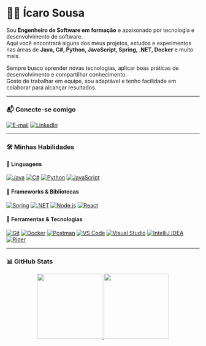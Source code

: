 # 👨‍💻 Ícaro Sousa

Sou **Engenheiro de Software em formação** e apaixonado por tecnologia e desenvolvimento de software.   
Aqui você encontrará alguns dos meus projetos, estudos e experimentos nas áreas de **Java, C#, Python, JavaScript, Spring, .NET, Docker** e muito mais.  

Sempre busco aprender novas tecnologias, aplicar boas práticas de desenvolvimento e compartilhar conhecimento.  
Gosto de trabalhar em equipe, sou adaptável e tenho facilidade em colaborar para alcançar resultados.  

---

### 📬 Conecte-se comigo

[![E-mail](https://img.shields.io/badge/-Email-000?style=for-the-badge&logo=microsoft-outlook&logoColor=F7DF1E)](mailto:icarosa20rs@gmail.com)
[![LinkedIn](https://img.shields.io/badge/-LinkedIn-000?style=for-the-badge&logo=linkedin&logoColor=F7DF1E)](https://www.linkedin.com/in/icrusousa)

---

### 🛠️ Minhas Habilidades

#### 🔹 Linguagens
[![Java](https://img.shields.io/badge/Java-000?logo=openjdk&logoColor=white)](#)
[![C#](https://img.shields.io/badge/C%23-000?logo=c-sharp&logoColor=239120)](#)
[![Python](https://img.shields.io/badge/Python-000?logo=python&logoColor=3776AB)](#)
[![JavaScript](https://img.shields.io/badge/JavaScript-000?logo=javascript&logoColor=F7DF1E)](#)

#### 🔹 Frameworks & Bibliotecas
[![Spring](https://img.shields.io/badge/Spring-000?logo=spring&logoColor=6DB33F)](#)
[![.NET](https://img.shields.io/badge/.NET-000?logo=dotnet&logoColor=512BD4)](#)
[![Node.js](https://img.shields.io/badge/Node.js-000?logo=node.js&logoColor=339933)](#)
[![React](https://img.shields.io/badge/React-000?logo=react&logoColor=61DAFB)](#)

#### 🔹 Ferramentas & Tecnologias
[![Git](https://img.shields.io/badge/Git-000?logo=git&logoColor=F05032)](#)
[![Docker](https://img.shields.io/badge/Docker-000?logo=docker&logoColor=2496ED)](#)
[![Postman](https://img.shields.io/badge/Postman-000?logo=postman&logoColor=FF6C37)](#)
[![VS Code](https://img.shields.io/badge/VSCode-000?logo=visualstudiocode&logoColor=007ACC)](#)
[![Visual Studio](https://img.shields.io/badge/VisualStudio-000?logo=visual-studio&logoColor=5C2D91)](#)
[![IntelliJ IDEA](https://img.shields.io/badge/IntelliJIDEA-000?logo=intellijidea&logoColor=white)](#)
[![Rider](https://img.shields.io/badge/Rider-000?logo=rider&logoColor=FF4D4D)](#)

---

### 📊 GitHub Stats

<div align="center">
  <a href="https://github.com/IcaroSo">
    <img height="170em" src="https://github-readme-stats.vercel.app/api?username=IcaroSo&theme=tokyonight&show_icons=true"/>
    <img height="170em" src="https://github-readme-stats.vercel.app/api/top-langs/?username=IcaroSo&layout=compact&theme=tokyonight&show_icons=true"/>
  </a>
</div>
